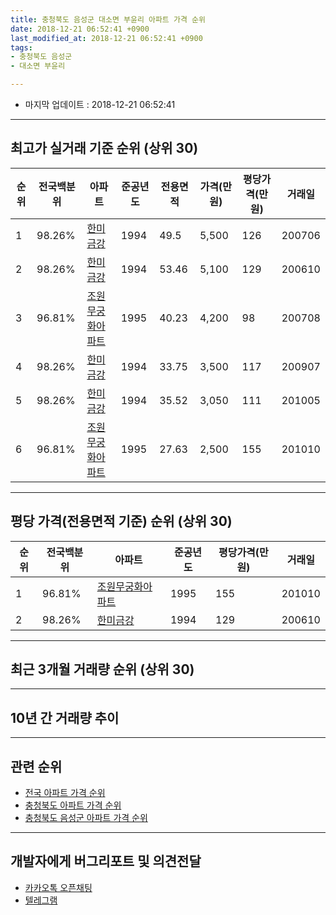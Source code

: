```yaml
---
title: 충청북도 음성군 대소면 부윤리 아파트 가격 순위
date: 2018-12-21 06:52:41 +0900
last_modified_at: 2018-12-21 06:52:41 +0900
tags:
- 충청북도 음성군
- 대소면 부윤리

---
```


* 마지막 업데이트 : 2018-12-21 06:52:41

---

## 최고가 실거래 기준 순위 (상위 30)


|순위|전국백분위|아파트|준공년도|전용면적|가격(만원)|평당가격(만원)|거래일|
|---|---|---|---|---|---|---|---|
|1|98.26%|[한미금강](https://search.naver.com/search.naver?query=%EC%B6%A9%EC%B2%AD%EB%B6%81%EB%8F%84+%EC%9D%8C%EC%84%B1%EA%B5%B0+%EB%8C%80%EC%86%8C%EB%A9%B4+%EB%B6%80%EC%9C%A4%EB%A6%AC+%ED%95%9C%EB%AF%B8%EA%B8%88%EA%B0%95)|1994|49.5|5,500|126|200706|
|2|98.26%|[한미금강](https://search.naver.com/search.naver?query=%EC%B6%A9%EC%B2%AD%EB%B6%81%EB%8F%84+%EC%9D%8C%EC%84%B1%EA%B5%B0+%EB%8C%80%EC%86%8C%EB%A9%B4+%EB%B6%80%EC%9C%A4%EB%A6%AC+%ED%95%9C%EB%AF%B8%EA%B8%88%EA%B0%95)|1994|53.46|5,100|129|200610|
|3|96.81%|[조원무궁화아파트](https://search.naver.com/search.naver?query=%EC%B6%A9%EC%B2%AD%EB%B6%81%EB%8F%84+%EC%9D%8C%EC%84%B1%EA%B5%B0+%EB%8C%80%EC%86%8C%EB%A9%B4+%EB%B6%80%EC%9C%A4%EB%A6%AC+%EC%A1%B0%EC%9B%90%EB%AC%B4%EA%B6%81%ED%99%94%EC%95%84%ED%8C%8C%ED%8A%B8)|1995|40.23|4,200|98|200708|
|4|98.26%|[한미금강](https://search.naver.com/search.naver?query=%EC%B6%A9%EC%B2%AD%EB%B6%81%EB%8F%84+%EC%9D%8C%EC%84%B1%EA%B5%B0+%EB%8C%80%EC%86%8C%EB%A9%B4+%EB%B6%80%EC%9C%A4%EB%A6%AC+%ED%95%9C%EB%AF%B8%EA%B8%88%EA%B0%95)|1994|33.75|3,500|117|200907|
|5|98.26%|[한미금강](https://search.naver.com/search.naver?query=%EC%B6%A9%EC%B2%AD%EB%B6%81%EB%8F%84+%EC%9D%8C%EC%84%B1%EA%B5%B0+%EB%8C%80%EC%86%8C%EB%A9%B4+%EB%B6%80%EC%9C%A4%EB%A6%AC+%ED%95%9C%EB%AF%B8%EA%B8%88%EA%B0%95)|1994|35.52|3,050|111|201005|
|6|96.81%|[조원무궁화아파트](https://search.naver.com/search.naver?query=%EC%B6%A9%EC%B2%AD%EB%B6%81%EB%8F%84+%EC%9D%8C%EC%84%B1%EA%B5%B0+%EB%8C%80%EC%86%8C%EB%A9%B4+%EB%B6%80%EC%9C%A4%EB%A6%AC+%EC%A1%B0%EC%9B%90%EB%AC%B4%EA%B6%81%ED%99%94%EC%95%84%ED%8C%8C%ED%8A%B8)|1995|27.63|2,500|155|201010|


---

## 평당 가격(전용면적 기준) 순위 (상위 30)


|순위|전국백분위|아파트|준공년도|평당가격(만원)|거래일|
|---|---|---|---|---|---|
|1|96.81%|[조원무궁화아파트](https://search.naver.com/search.naver?query=%EC%B6%A9%EC%B2%AD%EB%B6%81%EB%8F%84+%EC%9D%8C%EC%84%B1%EA%B5%B0+%EB%8C%80%EC%86%8C%EB%A9%B4+%EB%B6%80%EC%9C%A4%EB%A6%AC+%EC%A1%B0%EC%9B%90%EB%AC%B4%EA%B6%81%ED%99%94%EC%95%84%ED%8C%8C%ED%8A%B8)|1995|155|201010|
|2|98.26%|[한미금강](https://search.naver.com/search.naver?query=%EC%B6%A9%EC%B2%AD%EB%B6%81%EB%8F%84+%EC%9D%8C%EC%84%B1%EA%B5%B0+%EB%8C%80%EC%86%8C%EB%A9%B4+%EB%B6%80%EC%9C%A4%EB%A6%AC+%ED%95%9C%EB%AF%B8%EA%B8%88%EA%B0%95)|1994|129|200610|


---

## 최근 3개월 거래량 순위 (상위 30)


<div style="width:100%;">
    <canvas id="deal_count_ranking" height="250"></canvas>
</div>


<script>
new Chart(document.getElementById("deal_count_ranking"), {
    type: 'horizontalBar',
    data: {
        labels: ['조원무궁화아파트', '한미금강'],
        datasets: [{
            label: '실거래 수',
            data: [3, 1],
            borderColor: "rgba(255, 0, 128, 1)",
            backgroundColor: "rgba(255, 0, 128, 0.5)",
            fill: false,
        }]
    },
    options: {
        responsive: true,
        title: {
            display: true,
            text: '최근 3개월 거래량 순위'
        },
        tooltips: {
            mode: 'index',
            intersect: false,
            callbacks: {
                title: function(tooltipItems, data) {
                    return "실거래 수:";
                },
                label: function(tooltipItem, data) {
                    return data.labels[tooltipItem.index] + ": " + tooltipItem.xLabel;
                }
            }
        },
        hover: {
            mode: 'nearest',
            intersect: true
        },
        scales: {
            xAxes: [{
                display: true,
                scaleLabel: {
                    display: true,
                    labelString: '실거래 수'
                },
                ticks: {
                    suggestedMin: 0,
                }
            }],
            yAxes: [{
                display: true,
                ticks: {
                    autoSkip: false,
                    callback: function(value, index, values) {
                        if (value.length > 15)
                            return value.substr(0, 13) + "...";
                        else
                            return value;
                    }
                },
                scaleLabel: {
                    display: false,
                }
            }]
        }
    }
});

</script>


---

## 10년 간 거래량 추이


<div style="width:100%;">
    <canvas id="deal_progress" height="250"></canvas>
</div>

<script>
new Chart(document.getElementById("deal_progress"), {
    type: 'line',
    data: {
        labels: ['200812','200901','200902','200903','200904','200905','200906','200907','200908','200909','200910','200911','200912','201001','201002','201003','201004','201005','201006','201007','201008','201009','201010','201011','201012','201101','201102','201103','201104','201105','201106','201107','201108','201109','201110','201111','201112','201201','201202','201203','201204','201205','201206','201207','201208','201209','201210','201211','201212','201301','201302','201303','201304','201305','201306','201307','201308','201309','201310','201311','201312','201401','201402','201403','201404','201405','201406','201407','201408','201409','201410','201411','201412','201501','201502','201503','201504','201505','201506','201507','201508','201509','201510','201511','201512','201601','201602','201603','201604','201605','201606','201607','201608','201609','201610','201611','201612','201701','201702','201703','201704','201705','201706','201707','201708','201709','201710','201711','201712','201801','201802','201803','201804','201805','201806','201807','201808','201809','201810','201811','201812'],
        datasets: [{
            label: '실거래 수',
            pointRadius: 1,
            data: [7, 0, 0, 4, 0, 5, 7, 4, 6, 6, 1, 1, 0, 5, 9, 3, 11, 11, 2, 13, 9, 9, 6, 4, 1, 3, 2, 11, 12, 7, 7, 20, 4, 4, 4, 6, 7, 2, 11, 6, 4, 7, 12, 9, 6, 2, 12, 12, 8, 5, 4, 10, 3, 14, 23, 4, 5, 5, 13, 5, 9, 6, 16, 11, 12, 8, 7, 5, 14, 2, 6, 7, 9, 17, 4, 7, 9, 5, 2, 6, 2, 8, 3, 5, 4, 7, 1, 5, 6, 9, 4, 4, 11, 7, 8, 13, 4, 4, 10, 8, 6, 13, 8, 22, 6, 5, 2, 6, 8, 2, 1, 4, 7, 9, 7, 6, 8, 6, 3, 1, 0],
            borderColor: "rgba(255, 201, 14, 1)",
            backgroundColor: "rgba(255, 201, 14, 0.5)",
            fill: true,
        }]
    },
    options: {
        responsive: true,
        title: {
            display: true,
            text: '10년간 거래량 추이'
        },
        tooltips: {
            mode: 'index',
            intersect: false,
        },
        hover: {
            mode: 'nearest',
            intersect: true
        },
        scales: {
            xAxes: [{
                display: true,
                scaleLabel: {
                    display: true,
                    labelString: '년/월'
                }
            }],
            yAxes: [{
                display: true,
                ticks: {
                    suggestedMin: 0,
                },
                scaleLabel: {
                    display: true,
                    labelString: '실거래 수'
                }
            }]
        }
    }
});

</script>


---

## 관련 순위

- [전국 아파트 가격 순위](https://inasie.github.io/apt-ranking/전국)
- [충청북도 아파트 가격 순위](https://inasie.github.io/apt-ranking/충청북도)
- [충청북도 음성군 아파트 가격 순위](https://inasie.github.io/apt-ranking/충청북도-음성군)


---

## 개발자에게 버그리포트 및 의견전달

- [카카오톡 오픈채팅](https://open.kakao.com/o/gLJUAP4)
- [텔레그램](https://t.me/inasie)

